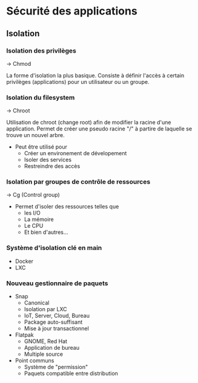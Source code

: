 
# Sécurité des applications

## Isolation

### Isolation des privilèges

&rarr; Chmod

La forme d'isolation la plus basique. Consiste à définir l'accès à certain privilèges (applications) pour un utilisateur ou un groupe.


### Isolation du filesystem

&rarr; Chroot

Utilisation de chroot (change root) afin de modifier la racine d'une application. Permet de créer une pseudo racine "/" à partire de laquelle se trouve
un nouvel arbre. 

* Peut être utilisé pour
	* Créer un environement de dévelopement
	* Isoler des services
	* Restreindre des accès
 
### Isolation par groupes de contrôle de ressources

&rarr; Cg (Control group)
	
* Permet d'isoler des ressources telles que 
	* les I/O
	* La mémoire
	* Le CPU
	* Et bien d'autres...

	
	
### Système d'isolation clé en main

* Docker
* LXC

### Nouveau gestionnaire de paquets

 * Snap
	 * Canonical
	 * Isolation par LXC
	 * IoT, Server, Cloud, Bureau
	 * Package auto-suffisant
	 * Mise à jour transactionnel
 * Flatpak
	 * GNOME, Red Hat
	 * Application de bureau
	 * Multiple source
 * Point communs
	 * Système de "permission"
	 * Paquets compatible entre distribution
